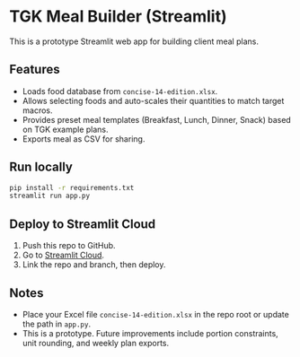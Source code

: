 # TGK Meal Builder (Streamlit)

This is a prototype Streamlit web app for building client meal plans.

## Features
- Loads food database from `concise-14-edition.xlsx`.
- Allows selecting foods and auto-scales their quantities to match target macros.
- Provides preset meal templates (Breakfast, Lunch, Dinner, Snack) based on TGK example plans.
- Exports meal as CSV for sharing.

## Run locally
```bash
pip install -r requirements.txt
streamlit run app.py
```

## Deploy to Streamlit Cloud
1. Push this repo to GitHub.
2. Go to [Streamlit Cloud](https://share.streamlit.io).
3. Link the repo and branch, then deploy.

## Notes
- Place your Excel file `concise-14-edition.xlsx` in the repo root or update the path in `app.py`.
- This is a prototype. Future improvements include portion constraints, unit rounding, and weekly plan exports.
